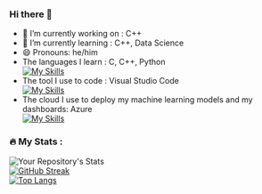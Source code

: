 ### Hi there 👋

- 🔭 I’m currently working on : C++
- 🌱 I’m currently learning : C++, Data Science
- 😄 Pronouns: he/him
- The languages I learn : C, C++, Python <br>
  [![My Skills](https://skillicons.dev/icons?i=c,cpp,python)](https://skillicons.dev)<br>
- The tool I use to code : Visual Studio Code<br>
  [![My Skills](https://skillicons.dev/icons?i=vscode)](https://skillicons.dev)
- The cloud I use to deploy my machine learning models and my dashboards: Azure<br>
  [![My Skills](https://skillicons.dev/icons?i=azure)](https://skillicons.dev)
 

### :fire: My Stats :
![Your Repository's Stats](https://github-readme-stats.vercel.app/api?username=mochan42&show_icons=true)<br>
[![GitHub Streak](http://github-readme-streak-stats.herokuapp.com?user=mochan42&theme=dark&background=000000)](https://git.io/streak-stats)<br>
[![Top Langs](https://github-readme-stats.vercel.app/api/top-langs/?username=mochan42&layout=compact&theme=vision-friendly-dark)](https://github.com/anuraghazra/github-readme-stats)

<!--
**mochan42/mochan42** is a ✨ _special_ ✨ repository because its `README.md` (this file) appears on your GitHub profile.

Here are some ideas to get you started:

- 🔭 I’m currently working on ...
- 🌱 I’m currently learning ...
- 👯 I’m looking to collaborate on ...
- 🤔 I’m looking for help with ...
- 💬 Ask me about ...
- 📫 How to reach me: ...
- 😄 Pronouns: ...
- ⚡ Fun fact: ...
-->
